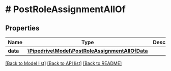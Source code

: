 # # PostRoleAssignmentAllOf

## Properties

Name | Type | Description | Notes
------------ | ------------- | ------------- | -------------
**data** | [**\Pipedrive\Model\PostRoleAssignmentAllOfData**](PostRoleAssignmentAllOfData.md) |  | [optional]

[[Back to Model list]](../../README.md#models) [[Back to API list]](../../README.md#endpoints) [[Back to README]](../../README.md)
